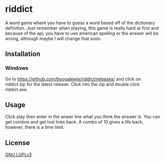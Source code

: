 # riddict
A word game where you have to guess a word based off of the dictionary definition.
Just remember when playing, this game is really hard at first and because of the api, you have to use american spelling or the answer will be wrong, although maybe I will change that soon.

## Installation

### Windows
Go to https://github.com/boogalewie/riddict/releases/ and click on riddict.zip for the latest release.
Click into the zip and double click riddict.exe.

## Usage

Click play then enter in the anwer line what you think the answer is.
You can get combos and get lost lives back. A combo of 10 gives a life back,
however, there is a time limit.

## License
[GNU LGPLv3](https://choosealicense.com/licenses/lgpl-3.0/)
